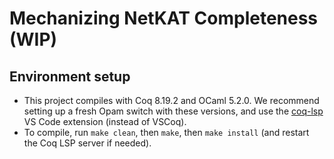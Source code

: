 # Mechanizing NetKAT Completeness (WIP)

## Environment setup
- This project compiles with Coq 8.19.2 and OCaml 5.2.0. We recommend setting up a fresh Opam switch with these versions, and use the [coq-lsp](https://github.com/ejgallego/coq-lsp) VS Code extension (instead of VSCoq). 
- To compile, run `make clean`, then `make`, then `make install` (and restart the Coq LSP server if needed).

